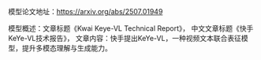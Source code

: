 模型论文地址：https://arxiv.org/abs/2507.01949

模型概述：文章标题《Kwai Keye-VL Technical Report》，
中文文章标题《快手KeYe-VL技术报告》，
文章内容：快手提出KeYe-VL，一种视频文本联合表征模型，提升多模态理解与生成能力。
